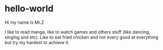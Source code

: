 # hello-world

Hi my name is Mr.Z

I like to read manga, like to watch games and others stuff (like dancing, singing and etc).
Like to eat fried chicken and not every good at everything but try my hardest to achieve it.
